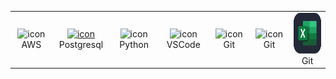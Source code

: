 <table>
  <tr>
    <td align="center" width="96">
        <img src="https://skillicons.dev/icons?i=aws" alt="icon" width="65" height="65" />
      <br>AWS
    </td>
    <td align="center" width="96">
      <a href="#macropower-tech">
        <img src="https://skillicons.dev/icons?i=postgresql" alt="icon" width="65" height="65" />
      </a>
      <br>Postgresql
    </td>
    <td align="center" width="96">
        <img src="https://skillicons.dev/icons?i=py" alt="icon" width="65" height="65" />
      <br>Python
    </td>
    <td align="center" width="96">
        <img src="https://skillicons.dev/icons?i=vscode" alt="icon" width="65" height="65" />
      <br>VSCode
    </td>
    <td align="center" width="96">
        <img src="https://skillicons.dev/icons?i=git" alt="icon" width="65" height="65" />
      <br>Git
    </td>
        <td align="center" width="96">
        <img src="https://skillicons.dev/icons?i=github" alt="icon" width="65" height="65" />
      <br>Git
    </td>
        </td>
        <td align="center" width="96">
        <img src="https://raw.githubusercontent.com/LelouchFR/skill-icons/9f5d7e4f9f05149fb51ff48f8f64fef30f6f58a1/assets/excel-auto.svg" alt="icon" width="65" height="65" />
      <br>Git
    </td>
</table>
